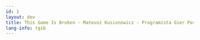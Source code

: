 ```yaml
---
id: 1
layout: dev
title: This Game Is Broken - Mateusz Kusionowicz - Programista Gier Portfolio
lang-info: tgib
---
```

